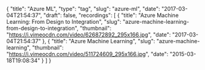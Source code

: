 {
  "title": "Azure ML",
  "type": "tag",
  "slug": "azure-ml",
  "date": "2017-03-04T21:54:37",
  "draft": false,
  "recordings": [
    {
      "title": "Azure Machine Learning: From Design to Integration",
      "slug": "azure-machine-learning-from-design-to-integration",
      "thumbnail": "https://i.vimeocdn.com/video/626872892_295x166.jpg",
      "date": "2017-03-04T21:54:37"
    },
    {
      "title": "Azure Machine Learning",
      "slug": "azure-machine-learning",
      "thumbnail": "https://i.vimeocdn.com/video/511724609_295x166.jpg",
      "date": "2015-03-18T19:08:34"
    }
  ]
}